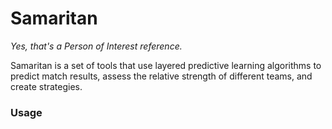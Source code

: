 # Samaritan
<i>Yes, that's a Person of Interest reference.</i>
<p>Samaritan is a set of tools that use layered predictive learning algorithms to predict match results, assess the relative strength of different teams, and create strategies.</p>
<h3>Usage</h3>
